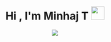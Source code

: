 <h1 align="center">Hi , I'm Minhaj T <img src="https://media.giphy.com/media/hvRJCLFzcasrR4ia7z/giphy.gif" width="35"></h1>
<p align="center">
  <a href="https://github.com/DenverCoder1/readme-typing-svg"><img src="https://readme-typing-svg.herokuapp.com?lines=Javascript+Developer;MongoDB+Express++Node.js++React;Always%20learning%20new%20things&center=true&width=500&height=50"></a>
</p>
